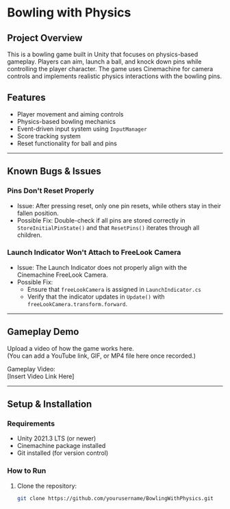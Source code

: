# Bowling with Physics

## Project Overview
This is a bowling game built in Unity that focuses on physics-based gameplay. Players can aim, launch a ball, and knock down pins while controlling the player character. The game uses Cinemachine for camera controls and implements realistic physics interactions with the bowling pins.

## Features
- Player movement and aiming controls
- Physics-based bowling mechanics
- Event-driven input system using `InputManager`
- Score tracking system
- Reset functionality for ball and pins

---

## Known Bugs & Issues
### Pins Don't Reset Properly
- Issue: After pressing reset, only one pin resets, while others stay in their fallen position.
- Possible Fix: Double-check if all pins are stored correctly in `StoreInitialPinState()` and that `ResetPins()` iterates through all children.

### Launch Indicator Won't Attach to FreeLook Camera
- Issue: The Launch Indicator does not properly align with the Cinemachine FreeLook Camera.
- Possible Fix:
  - Ensure that `freeLookCamera` is assigned in `LaunchIndicator.cs`
  - Verify that the indicator updates in `Update()` with `freeLookCamera.transform.forward`.

---

## Gameplay Demo
Upload a video of how the game works here.  
(You can add a YouTube link, GIF, or MP4 file here once recorded.)

Gameplay Video:  
[Insert Video Link Here]

---

## Setup & Installation
### Requirements
- Unity 2021.3 LTS (or newer)
- Cinemachine package installed
- Git installed (for version control)

### How to Run
1. Clone the repository:
   ```sh
   git clone https://github.com/yourusername/BowlingWithPhysics.git

